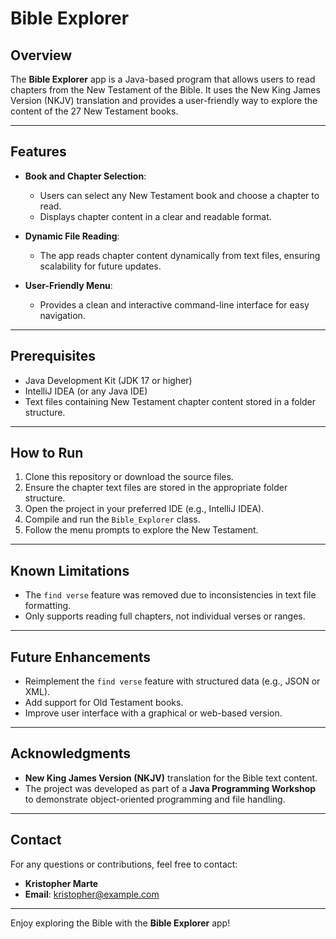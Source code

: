 # Bible Explorer

## Overview
The **Bible Explorer** app is a Java-based program that allows users to read chapters from the New Testament of the Bible. It uses the New King James Version (NKJV) translation and provides a user-friendly way to explore the content of the 27 New Testament books.

---

## Features
- **Book and Chapter Selection**: 
  - Users can select any New Testament book and choose a chapter to read.
  - Displays chapter content in a clear and readable format.

- **Dynamic File Reading**:
  - The app reads chapter content dynamically from text files, ensuring scalability for future updates.

- **User-Friendly Menu**:
  - Provides a clean and interactive command-line interface for easy navigation.

---

## Prerequisites
- Java Development Kit (JDK 17 or higher)
- IntelliJ IDEA (or any Java IDE)
- Text files containing New Testament chapter content stored in a folder structure.

---

## How to Run
1. Clone this repository or download the source files.
2. Ensure the chapter text files are stored in the appropriate folder structure.
3. Open the project in your preferred IDE (e.g., IntelliJ IDEA).
4. Compile and run the `Bible_Explorer` class.
5. Follow the menu prompts to explore the New Testament.

---

## Known Limitations
- The `find verse` feature was removed due to inconsistencies in text file formatting.
- Only supports reading full chapters, not individual verses or ranges.

---

## Future Enhancements
- Reimplement the `find verse` feature with structured data (e.g., JSON or XML).
- Add support for Old Testament books.
- Improve user interface with a graphical or web-based version.

---

## Acknowledgments
- **New King James Version (NKJV)** translation for the Bible text content.
- The project was developed as part of a **Java Programming Workshop** to demonstrate object-oriented programming and file handling.

---

## Contact
For any questions or contributions, feel free to contact:
- **Kristopher Marte**
- **Email**: kristopher@example.com

---

Enjoy exploring the Bible with the **Bible Explorer** app!
